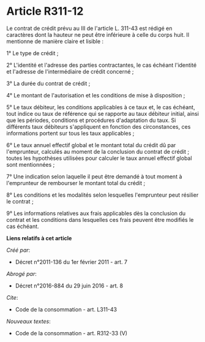 # Article R311-12

Le contrat de crédit prévu au III de l'article L. 311-43 est rédigé en caractères dont la hauteur ne peut être inférieure à
celle du corps huit. Il mentionne de manière claire et lisible : 

1° Le type de crédit ; 

2° L'identité et l'adresse des parties contractantes, le cas échéant l'identité et l'adresse de l'intermédiaire de crédit
concerné ; 

3° La durée du contrat de crédit ; 

4° Le montant de l'autorisation et les conditions de mise à disposition ; 

5° Le taux débiteur, les conditions applicables à ce taux et, le cas échéant, tout indice ou taux de référence qui se
rapporte au taux débiteur initial, ainsi que les périodes, conditions et procédures d'adaptation du taux. Si différents taux
débiteurs s'appliquent en fonction des circonstances, ces informations portent sur tous les taux applicables ; 

6° Le taux annuel effectif global et le montant total du crédit dû par l'emprunteur, calculés au moment de la conclusion du
contrat de crédit ; toutes les hypothèses utilisées pour calculer le taux annuel effectif global sont mentionnées ; 

7° Une indication selon laquelle il peut être demandé à tout moment à l'emprunteur de rembourser le montant total du
crédit ; 

8° Les conditions et les modalités selon lesquelles l'emprunteur peut résilier le contrat ; 

9° Les informations relatives aux frais applicables dès la conclusion du contrat et les conditions dans lesquelles ces frais
peuvent être modifiés le cas échéant.

**Liens relatifs à cet article**

_Créé par_:

  - Décret n°2011-136 du 1er février 2011 - art. 7

_Abrogé par_:

  - Décret n°2016-884 du 29 juin 2016 - art. 8

_Cite_:

  - Code de la consommation - art. L311-43

_Nouveaux textes_:

  - Code de la consommation - art. R312-33 (V)
